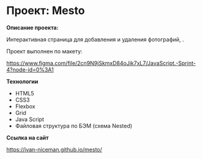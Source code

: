 # Проект: Mesto

**Описание проекта:**

Интерактивная страница для добавления и удаления фотографий, .

Проект выполнен по макету:

https://www.figma.com/file/2cn9N9jSkmxD84oJik7xL7/JavaScript.-Sprint-4?node-id=0%3A1

**Технологии**

- HTML5
- CSS3
- Flexbox
- Grid
- Java Script
- Файловая структура по БЭМ (схема Nested)

**Ссылка на сайт**

https://ivan-niceman.github.io/mesto/
